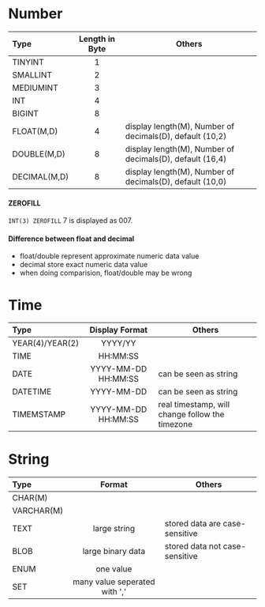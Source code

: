 # Number
|Type|Length in Byte|Others|
|:----|:--------------:|--|
|TINYINT|1||
|SMALLINT|2||
|MEDIUMINT|3||
|INT|4||
|BIGINT|8||
|FLOAT(M,D)|4|display length(M), Number of decimals(D), default (10,2)|
|DOUBLE(M,D)|8|display length(M), Number of decimals(D), default (16,4)|
|DECIMAL(M,D)|8|display length(M), Number of decimals(D), default (10,0)|

#### ZEROFILL
`INT(3) ZEROFILL`  7 is displayed as 007.

#### Difference between float and decimal
- float/double represent approximate numeric data value
- decimal store exact numeric data value
- when doing comparision, float/double may be wrong

# Time
|Type|Display Format|Others|
|:----|:--------------:|--|
|YEAR(4)/YEAR(2)|YYYY/YY||
|TIME|HH:MM:SS||
|DATE|YYYY-MM-DD HH:MM:SS|can be seen as string|
|DATETIME|YYYY-MM-DD|can be seen as string|
|TIMEMSTAMP|YYYY-MM-DD HH:MM:SS|real timestamp, will change follow the timezone|

# String
|Type|Format|Others|
|:----|:--------------:|--|
|CHAR(M)|||
|VARCHAR(M)|||
|TEXT|large string|stored data are case-sensitive|
|BLOB|large binary data|stored data not case-sensitive|
|ENUM|one value||
|SET|many value seperated with ','||


